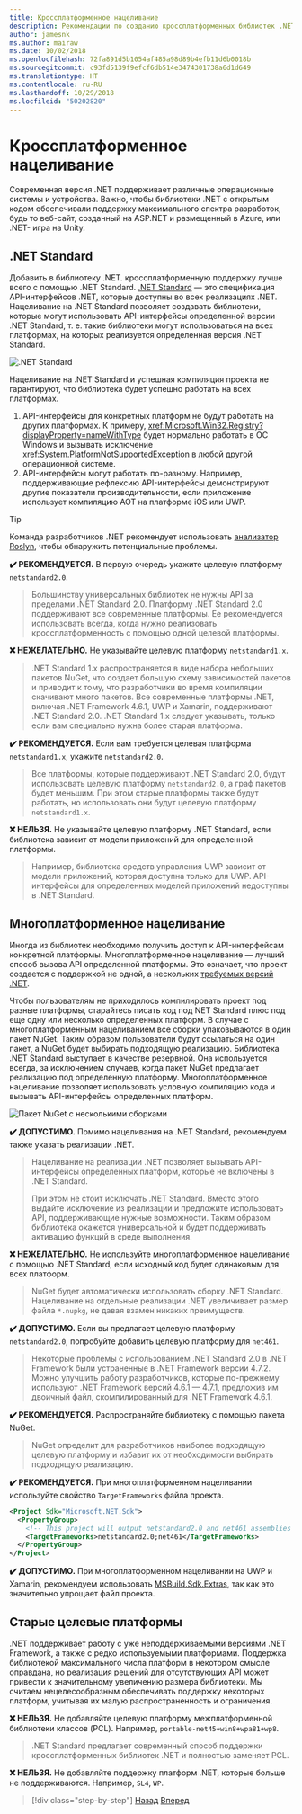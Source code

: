 ```yaml
---
title: Кроссплатформенное нацеливание
description: Рекомендации по созданию кроссплатформенных библиотек .NET.
author: jamesnk
ms.author: mairaw
ms.date: 10/02/2018
ms.openlocfilehash: 72fa891d5b1054af485a98d89b4efb11d6b0018b
ms.sourcegitcommit: c93fd5139f9efcf6db514e3474301738a6d1d649
ms.translationtype: HT
ms.contentlocale: ru-RU
ms.lasthandoff: 10/29/2018
ms.locfileid: "50202820"
---
```

# <a name="cross-platform-targeting"></a>Кроссплатформенное нацеливание

Современная версия .NET поддерживает различные операционные системы и устройства. Важно, чтобы библиотеки .NET с открытым кодом обеспечивали поддержку максимального спектра разработок, будь то веб-сайт, созданный на ASP.NET и размещенный в Azure, или .NET- игра на Unity.

## <a name="net-standard"></a>.NET Standard

Добавить в библиотеку .NET. кроссплатформенную поддержку лучше всего с помощью .NET Standard. [.NET Standard](../net-standard.md) — это спецификация API-интерфейсов .NET, которые доступны во всех реализациях .NET. Нацеливание на .NET Standard позволяет создавать библиотеки, которые могут использовать API-интерфейсы определенной версии .NET Standard, т. е. такие библиотеки могут использоваться на всех платформах, на которых реализуется определенная версия .NET Standard.

![.NET Standard](./media/cross-platform-targeting/platforms-netstandard.png ".NET Standard")

Нацеливание на .NET Standard и успешная компиляция проекта не гарантируют, что библиотека будет успешно работать на всех платформах.

1. API-интерфейсы для конкретных платформ не будут работать на других платформах. К примеру, <xref:Microsoft.Win32.Registry?displayProperty=nameWithType> будет нормально работать в ОС Windows и вызывать исключение <xref:System.PlatformNotSupportedException> в любой другой операционной системе.
2. API-интерфейсы могут работать по-разному. Например, поддерживающие рефлексию API-интерфейсы демонстрируют другие показатели производительности, если приложение использует компиляцию AOT на платформе iOS или UWP.

> [!TIP]
> Команда разработчиков .NET рекомендует использовать [анализатор Roslyn](../analyzers/api-analyzer.md), чтобы обнаружить потенциальные проблемы.

**✔️ РЕКОМЕНДУЕТСЯ.** В первую очередь укажите целевую платформу `netstandard2.0`.

> Большинству универсальных библиотек не нужны API за пределами .NET Standard 2.0. Платформу .NET Standard 2.0 поддерживают все современные платформы. Ее рекомендуется использовать всегда, когда нужно реализовать кроссплатформенность с помощью одной целевой платформы.

**❌ НЕЖЕЛАТЕЛЬНО.** Не указывайте целевую платформу `netstandard1.x`.

> .NET Standard 1.x распространяется в виде набора небольших пакетов NuGet, что создает большую схему зависимостей пакетов и приводит к тому, что разработчики во время компиляции скачивают много пакетов. Все современные платформы .NET, включая .NET Framework 4.6.1, UWP и Xamarin, поддерживают .NET Standard 2.0. .NET Standard 1.x следует указывать, только если вам специально нужна более старая платформа.

**✔️ РЕКОМЕНДУЕТСЯ.** Если вам требуется целевая платформа `netstandard1.x`, укажите `netstandard2.0`.

> Все платформы, которые поддерживают .NET Standard 2.0, будут использовать целевую платформу `netstandard2.0`, а граф пакетов будет меньшим. При этом старые платформы также будут работать, но использовать они будут целевую платформу `netstandard1.x`.

**❌ НЕЛЬЗЯ.** Не указывайте целевую платформу .NET Standard, если библиотека зависит от модели приложений для определенной платформы.

> Например, библиотека средств управления UWP зависит от модели приложений, которая доступна только для UWP. API-интерфейсы для определенных моделей приложений недоступны в .NET Standard.

## <a name="multi-targeting"></a>Многоплатформенное нацеливание

Иногда из библиотек необходимо получить доступ к API-интерфейсам конкретной платформы. Многоплатформенное нацеливание — лучший способ вызова API определенной платформы. Это означает, что проект создается с поддержкой не одной, а нескольких [требуемых версий .NET](../frameworks.md).

Чтобы пользователям не приходилось компилировать проект под разные платформы, старайтесь писать код под NET Standard плюс под еще одну или несколько определенных платформ. В случае с многоплатформенным нацеливанием все сборки упаковываются в один пакет NuGet. Таким образом пользователи будут ссылаться на один пакет, а NuGet будет выбирать подходящую реализацию. Библиотека .NET Standard выступает в качестве резервной. Она используется всегда, за исключением случаев, когда пакет NuGet предлагает реализацию под определенную платформу. Многоплатформенное нацеливание позволяет использовать условную компиляцию кода и вызывать API-интерфейсы определенных платформ.

![Пакет NuGet с несколькими сборками](./media/cross-platform-targeting/nuget-package-multiple-assemblies.png "NuGet package with multiple assemblies")

**✔️ ДОПУСТИМО.** Помимо нацеливания на .NET Standard, рекомендуем также указать реализации .NET.

> Нацеливание на реализации .NET позволяет вызывать API-интерфейсы определенных платформ, которые не включены в .NET Standard.
>
> При этом не стоит исключать .NET Standard. Вместо этого выдайте исключение из реализации и предложите использовать API, поддерживающие нужные возможности. Таким образом библиотека окажется универсальной и будет поддерживать активацию функций в среде выполнения.

**❌ НЕЖЕЛАТЕЛЬНО.** Не используйте многоплатформенное нацеливание с помощью .NET Standard, если исходный код будет одинаковым для всех платформ.

> NuGet будет автоматически использовать сборку .NET Standard. Нацеливание на отдельные реализации .NET увеличивает размер файла `*.nupkg`, не давая взамен никаких преимуществ.

**✔️ ДОПУСТИМО.** Если вы предлагает целевую платформу `netstandard2.0`, попробуйте добавить целевую платформу для `net461`. 

> Некоторые проблемы с использованием .NET Standard 2.0 в .NET Framework были устраненные в .NET Framework версии 4.7.2. Можно улучшить работу разработчиков, которые по-прежнему используют .NET Framework версий 4.6.1 — 4.7.1, предложив им двоичный файл, скомпилированный для .NET Framework 4.6.1.

**✔️ РЕКОМЕНДУЕТСЯ.** Распространяйте библиотеку с помощью пакета NuGet.

> NuGet определит для разработчиков наиболее подходящую целевую платформу и избавит их от необходимости выбирать подходящую реализацию.

**✔️ РЕКОМЕНДУЕТСЯ.** При многоплатформенном нацеливании используйте свойство `TargetFrameworks` файла проекта.

```xml
<Project Sdk="Microsoft.NET.Sdk">
  <PropertyGroup>
    <!-- This project will output netstandard2.0 and net461 assemblies -->
    <TargetFrameworks>netstandard2.0;net461</TargetFrameworks>
  </PropertyGroup>
</Project>
```

**✔️ ДОПУСТИМО.** При многоплатформенном нацеливании на UWP и Xamarin, рекомендуем использовать [MSBuild.Sdk.Extras](https://github.com/onovotny/MSBuildSdkExtras), так как это значительно упрощает файл проекта.

## <a name="older-targets"></a>Старые целевые платформы

.NET поддерживает работу с уже неподдерживаемыми версиями .NET Framework, а также с редко используемыми платформами. Поддержка библиотекой максимального числа платформ в некотором смысле оправдана, но реализация решений для отсутствующих API может привести к значительному увеличению размера библиотеки. Мы считаем нецелесообразным обеспечивать поддержку некоторых платформ, учитывая их малую распространенность и ограничения.

**❌ НЕЛЬЗЯ.** Не добавляйте целевую платформу межплатформенной библиотеки классов (PCL). Например, `portable-net45+win8+wpa81+wp8`.

> .NET Standard предлагает современный способ поддержки кроссплатформенных библиотек .NET и полностью заменяет PCL.

**❌ НЕЛЬЗЯ.** Не добавляйте поддержку платформ .NET, которые больше не поддерживаются. Например, `SL4`, `WP`.

>[!div class="step-by-step"]
[Назад](./get-started.md)
[Вперед](./strong-naming.md)
